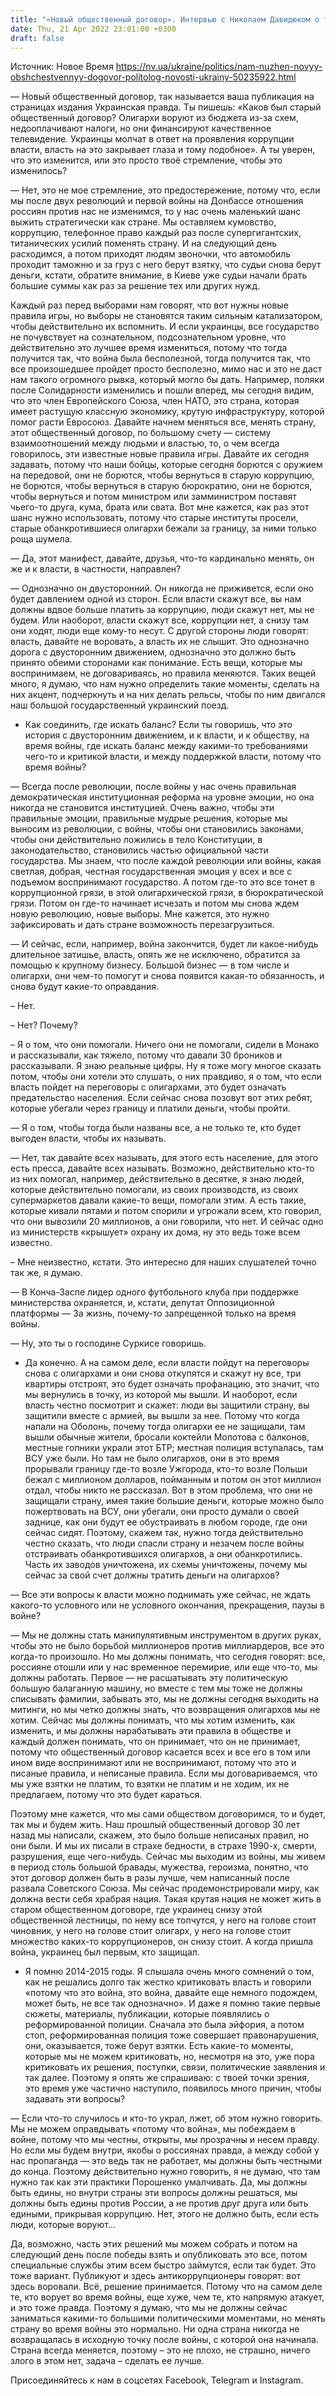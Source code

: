 ```yaml
---
title: "«Новый общественный договор». Интервью с Николаем Давидюком о том, как украинцы должны быть едиными, но не в покрывании старых порядков"
date: Thu, 21 Apr 2022 23:01:00 +0300
draft: false
---
```

Источник: Новое Время https://nv.ua/ukraine/politics/nam-nuzhen-novyy-obshchestvennyy-dogovor-politolog-novosti-ukrainy-50235922.html


— Новый общественный договор, так называется ваша публикация на страницах издания Украинская правда. Ты пишешь: «Каков был старый общественный договор? Олигархи воруют из бюджета из-за схем, недооплачивают налоги, но они финансируют качественное телевидение. Украинцы молчат в ответ на проявления коррупции власти, власть на это закрывает глаза и тому подобное». А ты уверен, что это изменится, или это просто твоё стремление, чтобы это изменилось?

— Нет, это не мое стремление, это предостережение, потому что, если мы после двух революций и первой войны на Донбассе отношения россиян против нас не изменимся, то у нас очень маленький шанс выжить стратегически как стране. Мы оставляем кумовство, коррупцию, телефонное право каждый раз после супергигантских, титанических усилий поменять страну. И на следующий день расходимся, а потом приходят людям звоночки, что автомобиль проходит таможню и за груз с него берут взятку, что судьи снова берут деньги, кстати, обратите внимание, в Киеве уже судьи начали брать большие суммы как раз за решение тех или других нужд.

Каждый раз перед выборами нам говорят, что вот нужны новые правила игры, но выборы не становятся таким сильным катализатором, чтобы действительно их вспомнить. И если украинцы, все государство не почувствует на сознательном, подсознательном уровне, что действительно это лучшее время измениться, потому что тогда получится так, что война была бесполезной, тогда получится так, что все произошедшее пройдет просто бесполезно, мимо нас и это не даст нам такого огромного рывка, который могло бы дать. Например, поляки после Солидарности изменились и пошли вперед, мы сегодня видим, что это член Европейского Союза, член НАТО, это страна, которая имеет растущую классную экономику, крутую инфраструктуру, которой помог расти Евросоюз. Давайте начнем меняться все, менять страну, этот общественный договор, по большому счету — систему взаимоотношений между людьми и властью, то, о чем всегда говорилось, эти известные новые правила игры. Давайте их сегодня задавать, потому что наши бойцы, которые сегодня борются с оружием на передовой, они не борются, чтобы вернуться в старую коррупцию, не борются, чтобы вернуться в старую бюрократию, они не борются, чтобы вернуться и потом министром или замминистром поставят чьего-то друга, кума, брата или свата. Вот мне кажется, как раз этот шанс нужно использовать, потому что старые институты просели, старые обанкротившиеся олигархи бежали за границу, за ними только роща шумела.

— Да, этот манифест, давайте, друзья, что-то кардинально менять, он же и к власти, в частности, направлен?

— Однозначно он двусторонний. Он никогда не приживется, если оно будет давлением одной из сторон. Если власти скажут все, вы нам должны вдвое больше платить за коррупцию, люди скажут нет, мы не будем. Или наоборот, власти скажут все, коррупции нет, а снизу там они ходят, люди еще кому-то несут. С другой стороны люди говорят: власть, давайте не воровать, а власть их не слышит. Это однозначно дорога с двусторонним движением, однозначно это должно быть принято обеими сторонами как понимание. Есть вещи, которые мы воспринимаем, не договариваясь, но правила меняются. Таких вещей много, я думаю, что нам нужно определить такие моменты, сделать на них акцент, подчеркнуть и на них делать рельсы, чтобы по ним двигался наш большой государственный украинский поезд.

- Как соединить, где искать баланс? Если ты говоришь, что это история с двусторонним движением, и к власти, и к обществу, на время войны, где искать баланс между какими-то требованиями чего-то и критикой власти, и между поддержкой власти, потому что время войны?

— Всегда после революции, после войны у нас очень правильная демократическая институционная реформа на уровне эмоции, но она никогда не становится институцией. Очень важно, чтобы эти правильные эмоции, правильные мудрые решения, которые мы выносим из революции, с войны, чтобы они становились законами, чтобы они действительно ложились в тело Конституции, в законодательство, становились частью официальной части государства. Мы знаем, что после каждой революции или войны, какая светлая, добрая, честная государственная эмоция у всех и все с подъемом воспринимают государство. А потом где-то это все тонет в коррупционной грязи, в этой олигархической грязи, в бюрократической грязи. Потом он где-то начинает исчезать и потом мы снова ждем новую революцию, новые выборы. Мне кажется, это нужно зафиксировать и дать стране возможность перезагрузиться.

— И сейчас, если, например, война закончится, будет ли какое-нибудь длительное затишье, власть, опять же не исключено, обратится за помощью к крупному бизнесу. Большой бизнес — в том числе и олигархи, они чем-то помогут и снова появится какая-то обязанность, и снова будут какие-то оправдания.

– Нет.

– Нет? Почему?

– Я о том, что они помогали. Ничего они не помогали, сидели в Монако и рассказывали, как тяжело, потому что давали 30 броников и рассказывали. Я знаю реальные цифры. Ну я тоже могу многое сказать потом, чтобы они хотели это слушать, о них правдиво, я о том, что если власть пойдет на переговоры с олигархами, это будет означать предательство населения. Если сейчас снова позовут вот этих ребят, которые убегали через границу и платили деньги, чтобы пройти.

— Я о том, чтобы тогда были названы все, а не только те, кто будет выгоден власти, чтобы их называть.

— Нет, так давайте всех называть, для этого есть население, для этого есть пресса, давайте всех называть. Возможно, действительно кто-то из них помогал, например, действительно в десятке, я знаю людей, которые действительно помогали, из своих производств, из своих супермаркетов давали какие-то вещи, помогали этим. А есть такие, которые кивали пятами и потом спорили и угрожали всем, кто говорил, что они вывозили 20 миллионов, а они говорили, что нет. И сейчас одно из министерств «крышует» охрану их дома, ну это ведь тоже всем известно.

– Мне неизвестно, кстати. Это интересно для наших слушателей точно так же, я думаю.

— В Конча-Заспе лидер одного футбольного клуба при поддержке министерства охраняется, и, кстати, депутат Оппозиционной платформы — За жизнь, почему-то запрещенной только на время войны.

— Ну, это ты о господине Суркисе говоришь.

- Да конечно. А на самом деле, если власти пойдут на переговоры снова с олигархами и они снова откупятся и скажут ну все, три квартиры отстроят, это будет означать профанацию, это значит, что мы вернулись в точку, из которой мы вышли. И наоборот, если власть честно посмотрит и скажет: люди вы защитили страну, вы защитили вместе с армией, вы вышли за нее. Потому что когда напали на Оболонь, почему тогда олигархи ее не защищали, там вышли обычные жители, бросали коктейли Молотова с балконов, местные гопники украли этот БТР; местная полиция вступалась, там ВСУ уже были. Но там не было олигархов, они в это время прорывали границу где-то возле Ужгорода, кто-то возле Польши бежал с миллионом долларов, пойманным и потом он этот миллион отдал, чтобы никто не рассказал. Вот в этом проблема, что они не защищали страну, имея такие большие деньги, которые можно было пожертвовать на ВСУ, они убегали, они просто думали о своей заднице, как они будут ее обустраивать в любом городе, где они сейчас сидят. Поэтому, скажем так, нужно тогда действительно честно сказать, что люди спасли страну и незачем после войны отстраивать обанкротившихся олигархов, а они обанкротились. Часть их заводов уничтожена, их схемы уничтожены, почему мы сейчас за свой счет должны тратить деньги на олигархов?

— Все эти вопросы к власти можно поднимать уже сейчас, не ждать какого-то условного или не условного окончания, прекращения, паузы в войне?

— Мы не должны стать манипулятивным инструментом в других руках, чтобы это не было борьбой миллионеров против миллиардеров, все это когда-то произошло. Но мы должны понимать, что сегодня говорят: все, россияне отошли или у нас временное перемирие, или еще что-то, мы должны работать. Первое — не расшатывать эту политическую большую балаганную машину, но вместе с тем мы тоже не должны списывать фамилии, забывать это, мы не должны сегодня выходить на митинги, но мы четко должны знать, что возвращения олигархов мы не хотим. Сейчас мы должны понимать, что мы хотим изменить, как изменить, и мы должны нарабатывать эти правила в обществе и каждый должен понимать, что он принимает, что он не принимает, потому что общественный договор касается всех и все его в том или ином виде воспринимают или не воспринимают, потому что это и писаные правила, и неписаные правила. Если мы договариваемся, что мы уже взятки не платим, то взятки не платим и не ходим, их не предлагаем, потому что это будет караться.

Поэтому мне кажется, что мы сами обществом договоримся, то и будет, так мы и будем жить. Наш прошлый общественный договор 30 лет назад мы написали, скажем, это было больше неписаных правил, но они были. И мы их писали в страхе бедности, в страхе 1990-х, смерти, разрушения, еще чего-нибудь. Сейчас мы выходим из войны, мы живем в период столь большой бравады, мужества, героизма, понятно, что этот договор должен быть в разы лучше, чем написанный после развала Советского Союза. Мы сейчас продемонстрировали миру, как должна вести себя храбрая нация. Такая крутая нация не может жить в старом общественном договоре, где украинец снизу этой общественной лестницы, по нему все топчутся, у него на голове стоит чиновник, у него на голове стоит олигарх, у него на голове стоит множество каких-то коррупционеров, он снизу стоит. А когда пришла война, украинец был первым, кто защищал.

- Я помню 2014-2015 годы. Я слышала очень много сомнений о том, как не решались долго так жестко критиковать власть и говорили «потому что это война, это война, давайте еще немного подождем, может быть, не все так однозначно». И даже я помню такие первые сюжеты, материалы, публикации, которые появлялись о реформированной полиции. Сначала это была эйфория, а потом стоп, реформированная полиция тоже совершает правонарушения, они, оказывается, тоже берут взятки. Есть какие-то моменты, которые мы не можем критиковать, но, несмотря на это, уже пора критиковать их решения, поступки, связи, политические заявления и так далее. Поэтому я опять же спрашиваю: с твоей точки зрения, это время уже частично наступило, появилось много причин, чтобы задавать эти вопросы?

— Если что-то случилось и кто-то украл, лжет, об этом нужно говорить. Мы не можем оправдывать «потому что война», мы побеждаем в войне, потому что мы честны, открыты, мы прозрачны и несем правду. Но если мы будем внутри, якобы о россиянах правда, а между собой у нас пропаганда — это ведь так не работает, мы должны быть честными до конца. Поэтому действительно нужно говорить, я не думаю, что там нужно так как эти практики Порошенко умалчивать. Да, мы должны быть едины, но внутри страны эти вопросы должны решаться, мы должны быть едины против России, а не против друг друга или быть едиными, прикрывая коррупцию. Нет, этого не должно быть, если есть люди, которые воруют…

Да, возможно, часть этих решений мы можем собрать и потом на следующий день после победы взять и опубликовать это все, потом специальные службы этим всем быстро займутся, если так будет. Это тоже вариант. Публикуют и здесь антикоррупционеры говорят: вот здесь воровали. Всё, решение принимается. Потому что на самом деле те, кто ворует во время войны, еще хуже, чем те, кто напрямую атакует, и это тоже правда. Поэтому я думаю, что мы не должны сейчас заниматься какими-то большими политическими моментами, но менять страну во время войны это нормально. Ни одна страна никогда не возвращалась в исходную точку после войны, с которой она начинала. Страна всегда меняется, поэтому – это не плохо, не страшно, ничего злого в этом нет, задача – сделать ее лучше.

Присоединяйтесь к нам в соцсетях Facebook, Telegram и Instagram.
